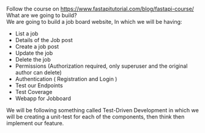 Follow the course on https://www.fastapitutorial.com/blog/fastapi-course/ <br/>
What are we going to build?<br/>
We are going to build a job board website, In which we will be having:<br/>
- List a job
- Details of the Job post
- Create a job post
- Update the job
- Delete the job
- Permissions (Authorization required, only superuser and the original author can delete)
- Authentication ( Registration and Login )
- Test our Endpoints
- Test Coverage
- Webapp for Jobboard<br/>

We will be following something called Test-Driven Development in which we will be creating a unit-test for each of the components, then think then implement our feature.